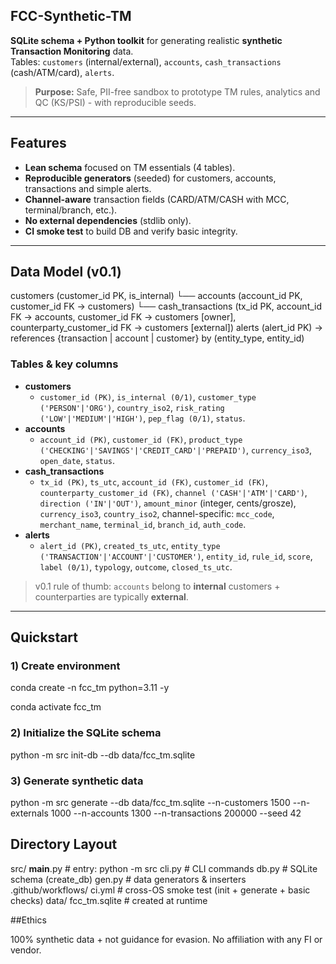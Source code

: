 ## FCC-Synthetic-TM

**SQLite schema + Python toolkit** for generating realistic **synthetic Transaction Monitoring** data.  
Tables: `customers` (internal/external), `accounts`, `cash_transactions` (cash/ATM/card), `alerts`.

> **Purpose:** Safe, PII-free sandbox to prototype TM rules, analytics and QC (KS/PSI) - with reproducible seeds.

---

## Features
- **Lean schema** focused on TM essentials (4 tables).
- **Reproducible generators** (seeded) for customers, accounts, transactions and simple alerts.
- **Channel-aware** transaction fields (CARD/ATM/CASH with MCC, terminal/branch, etc.).
- **No external dependencies** (stdlib only).
- **CI smoke test** to build DB and verify basic integrity.

---

## Data Model (v0.1)

customers (customer_id PK, is_internal)
└── accounts (account_id PK, customer_id FK -> customers)
└── cash_transactions (tx_id PK, account_id FK -> accounts,
customer_id FK -> customers [owner],
counterparty_customer_id FK -> customers [external])
alerts (alert_id PK) → references {transaction | account | customer} by (entity_type, entity_id)

### Tables & key columns
- **customers**
  - `customer_id (PK)`, `is_internal (0/1)`, `customer_type ('PERSON'|'ORG')`,
    `country_iso2`, `risk_rating ('LOW'|'MEDIUM'|'HIGH')`, `pep_flag (0/1)`, `status`.
- **accounts**
  - `account_id (PK)`, `customer_id (FK)`, `product_type ('CHECKING'|'SAVINGS'|'CREDIT_CARD'|'PREPAID')`,
    `currency_iso3`, `open_date`, `status`.
- **cash_transactions**
  - `tx_id (PK)`, `ts_utc`, `account_id (FK)`, `customer_id (FK)`, `counterparty_customer_id (FK)`,
    `channel ('CASH'|'ATM'|'CARD')`, `direction ('IN'|'OUT')`,
    `amount_minor` (integer, cents/grosze), `currency_iso3`, `country_iso2`,
    channel-specific: `mcc_code`, `merchant_name`, `terminal_id`, `branch_id`, `auth_code`.
- **alerts**
  - `alert_id (PK)`, `created_ts_utc`, `entity_type ('TRANSACTION'|'ACCOUNT'|'CUSTOMER')`, `entity_id`,
    `rule_id`, `score`, `label (0/1)`, `typology`, `outcome`, `closed_ts_utc`.

> v0.1 rule of thumb: `accounts` belong to **internal** customers + counterparties are typically **external**.

---

## Quickstart

### 1) Create environment

conda create -n fcc_tm python=3.11 -y

conda activate fcc_tm

### 2) Initialize the SQLite schema

python -m src init-db --db data/fcc_tm.sqlite

### 3) Generate synthetic data
python -m src generate --db data/fcc_tm.sqlite --n-customers 1500 --n-externals 1000 --n-accounts 1300 --n-transactions 200000 --seed 42


## Directory Layout

src/
  __main__.py         # entry: python -m src
  cli.py              # CLI commands
  db.py               # SQLite schema (create_db)
  gen.py              # data generators & inserters
.github/workflows/
  ci.yml              # cross-OS smoke test (init + generate + basic checks)
data/
  fcc_tm.sqlite       # created at runtime
  
##Ethics 

100% synthetic data + not guidance for evasion. No affiliation with any FI or vendor.